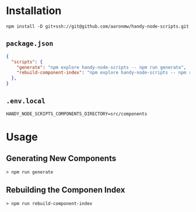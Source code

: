 # Installation

```
npm install -D git+ssh://git@github.com/aaronmw/handy-node-scripts.git
```

## `package.json`

```json
{
  "scripts": {
    "generate": "npm explore handy-node-scripts -- npm run generate",
    "rebuild-component-index": "npm explore handy-node-scripts -- npm run rebuild-component-index"
  },
}
```

## `.env.local`

```
HANDY_NODE_SCRIPTS_COMPONENTS_DIRECTORY=src/components
```


# Usage

## Generating New Components

```
> npm run generate
```

## Rebuilding the Componen Index

```
> npm run rebuild-component-index
```